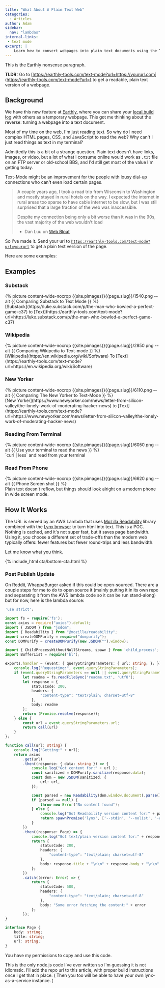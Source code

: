 ```yaml
---
title: "What About A Plain Text Web"
categories:
  - Articles
author: Adam
sidebar:
  nav: "lambdas"
internal-links:
 - text mode
excerpt: |
    Learn how to convert webpages into plain text documents using the Text-Mode feature on Earthly. This article explores the benefits of reading the web in plain text and provides examples of popular websites transformed into text format. Discover how this feature works and how you can use it to simplify your online reading experience.
---
```

<!--sgpt-->This is the Earthly nonsense paragraph.

__TLDR:__ Go to [https://earthly-tools.com/text-mode?url=https://yoururl.com](https://earthly-tools.com/text-mode?url=) to get a readable, plain text version of a webpage.
<!-- 
<div class="align-left">
 {% picture grid {{site.pimages}}{{page.slug}}/6050.png --picture --img width="350px" --alt {{ Reading via Curl }} %}
</div> -->

## Background

We have this new feature at [Earthly](https://earthly.dev/), where you can share your [local build log](https://ci.earthly.dev/logs?logId=10cd7603-ec37-4d1d-836d-017ba5c962b3) with others as a temporary webpage. This got me thinking about the reverse: turning a webpage into a text document.

Most of my time on the web, I'm just reading text. So why do I need complex HTML pages, CSS, and JavaScript to read the web? Why can't I just read things as text in my terminal?

Admittedly this is a bit of a strange question. Plain text doesn't have links, images, or video, but a lot of what I consume online would work as `.txt` file on an FTP server or old-school BBS, and I'd still get most of the value I'm getting today.

Text-Mode might be an improvement for the people with lousy dial-up connections who can't even load certain pages.

> A couple years ago, I took a road trip from Wisconsin to Washington and mostly stayed in rural hotels on the way. I expected the internet in rural areas too sparse to have cable internet to be slow, but I was still surprised that a large fraction of the web was inaccessible.
>
> Despite my connection being only a bit worse than it was in the 90s, the vast majority of the web wouldn't load
>
> - Dan Luu on [Web Bloat](https://danluu.com/web-bloat/)

So I've made it. Send your url to [`https://earthly-tools.com/text-mode?url=yoururl`](https://earthly-tools.com/text-mode?url=) to get a plain text version of the page.

Here are some examples:

## Examples

### Substack

<div class="wide">
{% picture content-wide-nocrop {{site.pimages}}{{page.slug}}/1540.png --alt {{ Comparing Substack to Text Mode }} %}
<figcaption>[Substack](https://luke.substack.com/p/the-man-who-bowled-a-perfect-game-c37) to [Text](https://earthly-tools.com/text-mode?url=https://luke.substack.com/p/the-man-who-bowled-a-perfect-game-c37)</figcaption>
</div>

### Wikipedia

<div class="wide">
{% picture content-wide-nocrop {{site.pimages}}{{page.slug}}/2850.png --alt {{ Comparing Wikipedia to Text-mode }} %}
<figcaption>[Wikipedia](https://en.wikipedia.org/wiki/Software) To [Text](https://earthly-tools.com/text-mode?url=https://en.wikipedia.org/wiki/Software)</figcaption>
</div>

### New Yorker

<div class="wide">
{% picture content-wide-nocrop {{site.pimages}}{{page.slug}}/6110.png --alt {{ Comparing The New Yorker to Text-Mode }} %}
<figcaption>[New Yorker](https://www.newyorker.com/news/letter-from-silicon-valley/the-lonely-work-of-moderating-hacker-news) to [Text](https://earthly-tools.com/text-mode?url=https://www.newyorker.com/news/letter-from-silicon-valley/the-lonely-work-of-moderating-hacker-news)</figcaption>
</div>

### Reading From Terminal

<div class="wide">
{% picture content-wide-nocrop {{site.pimages}}{{page.slug}}/6050.png --alt {{ Use your terminal to read the news }} %}
<figcaption>`curl | less` and read from your terminal</figcaption>
</div>

### Read From Phone

<div class="wide">
{% picture content-wide-nocrop {{site.pimages}}{{page.slug}}/6620.png --alt {{ Phone Screen shot }} %}
<figcaption>Plain text doesn't reflow, but things should look alright on a modern phone in wide screen mode.</figcaption>
</div>

## How It Works

The URL is served by an AWS Lambda that uses [Mozilla Readability](https://github.com/mozilla/readability) library combined with the [Lynx browser](https://lynx.invisible-island.net/) to turn html into text. This is a POC. Nothing is cached, and it's not super fast, but it saves page bandwidth. Using it, you choose a different set of trade-offs than the modern web typically offers: fewer features but fewer round-trips and less bandwidth.

Let me know what you think.

{% include_html cta/bottom-cta.html %}

### Post Publish Update

On Reddit, WhappaBurger asked if this could be open-sourced. There are a couple steps for me to do to open source it (mainly putting it in its own repo and separating it from the AWS lambda code so it can be run stand-along) but for now, here is the lambda source:

~~~{.ts caption="app.ts"}
'use strict';

import fs = require('fs');
const axios = require("axios").default;
import { JSDOM } from "jsdom";
import { Readability } from "@mozilla/readability";
import createDOMPurify = require("dompurify");
const DOMPurify = createDOMPurify(new JSDOM("").window);

import { ChildProcessWithoutNullStreams, spawn } from 'child_process';
import BufferList = require('bl');

exports.handler = (event: { queryStringParameters: { url: string; }; }) => {
    console.log("Requesting:", event.queryStringParameters);
    if (event.queryStringParameters == null || event.queryStringParameters.url === undefined || event.queryStringParameters.url === "") {
        let readme = fs.readFileSync('readme.txt', 'utf8');
        let response = {
            statusCode: 200,
            headers: {
                "content-type": "text/plain; charset=utf-8"
            },
            body: readme
        };
        return (Promise.resolve(response));
    } else {
        const url = event.queryStringParameters.url;
        return call(url)
    }
};

function call(url: string) {
    console.log("Getting:" + url);
    return axios
        .get(url)
        .then((response: { data: string }) => {
            console.log("Got content for:" + url );
            const sanitized = DOMPurify.sanitize(response.data);
            const dom = new JSDOM(sanitized, {
                url: url,
            });

            const parsed = new Readability(dom.window.document).parse();
            if (parsed == null) {
                throw new Error("No content found");
            } else {
                console.log("Got Readability version content for:" + parsed.title + "(" + url + ")");
                return spawnPromise('lynx', ['--stdin', '--nolist', '-assume_charset=utf8', '--dump'], parsed.content, parsed.title, url);
            }
        })
        .then((response: Page) => {
            console.log("Got text/plain version content for:" + response.title + "(" + response.url + ")");
            return {
                statusCode: 200,
                headers: {
                    "content-type": "text/plain; charset=utf-8"
                },
                body: response.title + "\n\n" + response.body + "\n\n" + "Text-Mode By Earthly.dev"
            };
        })
        .catch((error: Error) => {
            return {
                statusCode: 500,
                headers: {
                    "content-type": "text/plain; charset=utf-8"
                },
                body: "Some error fetching the content:" + error
            };
        });
}

interface Page {
    body: string;
    title: string;
    url: string;
}
~~~

You have my permissions to copy and use this code.

This is the only node.js code I've ever written so I'm guessing it is not idiomatic. I'll add the repo url to this article, with proper build instructions once I get that in place. ( Then you too will be able to have your own lynx-as-a-service instance. )
